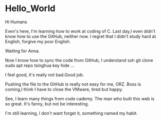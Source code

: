 # Hello_World

Hi Humans

Even's here, I'm learning how to work at coding of C.
Last day,I even didn't know how to use the GitHub, neither now.
I regret that I didn't study hard at English, forgive my poor English.

Waiting for Anna.

Now I know how to sync the code from GitHub, I understand ssh git clone sudo apt repo tsinghua key hide ...

I feel good, it's really not bad.Good job.

Pushing the file to the GitHub is really not easy for me, ORZ.
Boss is coming,I think I have to close the VMware, tired but happy.

See, I learn many things from code cademy. The man who built this web is so great.
It's fanny, but not be interesting.

I'm still learning, I don't want forget it, something named my habit.